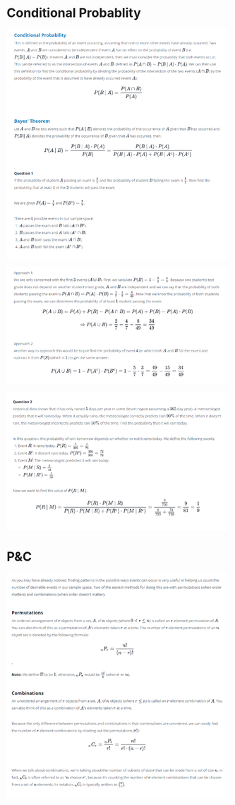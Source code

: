 # Conditional Probablity
![](https://github.com/VishwasDevnani/10Days-OF-Stats/blob/main/Day03/images/desc1.png)

![](https://github.com/VishwasDevnani/10Days-OF-Stats/blob/main/Day03/images/desc2.png)

![](https://github.com/VishwasDevnani/10Days-OF-Stats/blob/main/Day03/images/desc3.png)

# P&C

![](https://github.com/VishwasDevnani/10Days-OF-Stats/blob/main/Day03/images/desc4.png)
